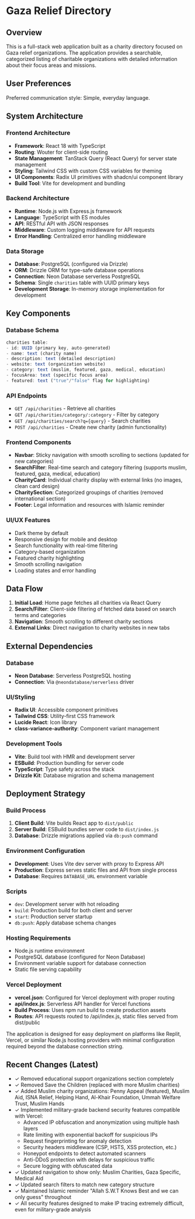 # Gaza Relief Directory

## Overview

This is a full-stack web application built as a charity directory focused on Gaza relief organizations. The application provides a searchable, categorized listing of charitable organizations with detailed information about their focus areas and missions.

## User Preferences

Preferred communication style: Simple, everyday language.

## System Architecture

### Frontend Architecture
- **Framework**: React 18 with TypeScript
- **Routing**: Wouter for client-side routing
- **State Management**: TanStack Query (React Query) for server state management
- **Styling**: Tailwind CSS with custom CSS variables for theming
- **UI Components**: Radix UI primitives with shadcn/ui component library
- **Build Tool**: Vite for development and bundling

### Backend Architecture
- **Runtime**: Node.js with Express.js framework
- **Language**: TypeScript with ES modules
- **API**: RESTful API with JSON responses
- **Middleware**: Custom logging middleware for API requests
- **Error Handling**: Centralized error handling middleware

### Data Storage
- **Database**: PostgreSQL (configured via Drizzle)
- **ORM**: Drizzle ORM for type-safe database operations
- **Connection**: Neon Database serverless PostgreSQL
- **Schema**: Single `charities` table with UUID primary keys
- **Development Storage**: In-memory storage implementation for development

## Key Components

### Database Schema
```typescript
charities table:
- id: UUID (primary key, auto-generated)
- name: text (charity name)
- description: text (detailed description)
- website: text (organization website)
- category: text (muslim, featured, gaza, medical, education)
- focusArea: text (specific focus area)
- featured: text ("true"/"false" flag for highlighting)
```

### API Endpoints
- `GET /api/charities` - Retrieve all charities
- `GET /api/charities/category/:category` - Filter by category
- `GET /api/charities/search?q={query}` - Search charities
- `POST /api/charities` - Create new charity (admin functionality)

### Frontend Components
- **Navbar**: Sticky navigation with smooth scrolling to sections (updated for new categories)
- **SearchFilter**: Real-time search and category filtering (supports muslim, featured, gaza, medical, education)
- **CharityCard**: Individual charity display with external links (no images, clean card design)
- **CharitySection**: Categorized groupings of charities (removed international section)
- **Footer**: Legal information and resources with Islamic reminder

### UI/UX Features
- Dark theme by default
- Responsive design for mobile and desktop
- Search functionality with real-time filtering
- Category-based organization
- Featured charity highlighting
- Smooth scrolling navigation
- Loading states and error handling

## Data Flow

1. **Initial Load**: Home page fetches all charities via React Query
2. **Search/Filter**: Client-side filtering of fetched data based on search terms and categories
3. **Navigation**: Smooth scrolling to different charity sections
4. **External Links**: Direct navigation to charity websites in new tabs

## External Dependencies

### Database
- **Neon Database**: Serverless PostgreSQL hosting
- **Connection**: Via `@neondatabase/serverless` driver

### UI/Styling
- **Radix UI**: Accessible component primitives
- **Tailwind CSS**: Utility-first CSS framework
- **Lucide React**: Icon library
- **class-variance-authority**: Component variant management

### Development Tools
- **Vite**: Build tool with HMR and development server
- **ESBuild**: Production bundling for server code
- **TypeScript**: Type safety across the stack
- **Drizzle Kit**: Database migration and schema management

## Deployment Strategy

### Build Process
1. **Client Build**: Vite builds React app to `dist/public`
2. **Server Build**: ESBuild bundles server code to `dist/index.js`
3. **Database**: Drizzle migrations applied via `db:push` command

### Environment Configuration
- **Development**: Uses Vite dev server with proxy to Express API
- **Production**: Express serves static files and API from single process
- **Database**: Requires `DATABASE_URL` environment variable

### Scripts
- `dev`: Development server with hot reloading
- `build`: Production build for both client and server
- `start`: Production server startup
- `db:push`: Apply database schema changes

### Hosting Requirements
- Node.js runtime environment
- PostgreSQL database (configured for Neon Database)
- Environment variable support for database connection
- Static file serving capability

### Vercel Deployment
- **vercel.json**: Configured for Vercel deployment with proper routing
- **api/index.js**: Serverless API handler for Vercel functions
- **Build Process**: Uses npm run build to create production assets
- **Routes**: API requests routed to /api/index.js, static files served from dist/public

The application is designed for easy deployment on platforms like Replit, Vercel, or similar Node.js hosting providers with minimal configuration required beyond the database connection string.

## Recent Changes (Latest)
- ✓ Removed educational support organizations section completely
- ✓ Removed Save the Children (replaced with more Muslim charities)
- ✓ Added Muslim charity organizations: Penny Appeal (featured), Muslim Aid, ISNA Relief, Helping Hand, Al-Khair Foundation, Ummah Welfare Trust, Muslim Hands
- ✓ Implemented military-grade backend security features compatible with Vercel:
  - Advanced IP obfuscation and anonymization using multiple hash layers
  - Rate limiting with exponential backoff for suspicious IPs
  - Request fingerprinting for anomaly detection
  - Security headers middleware (CSP, HSTS, XSS protection, etc.)
  - Honeypot endpoints to detect automated scanners
  - Anti-DDoS protection with delays for suspicious traffic
  - Secure logging with obfuscated data
- ✓ Updated navigation to show only: Muslim Charities, Gaza Specific, Medical Aid
- ✓ Updated search filters to match new category structure
- ✓ Maintained Islamic reminder "Allah S.W.T Knows Best and we can only guess" throughout
- ✓ All security features designed to make IP tracing extremely difficult, even for military-grade analysis